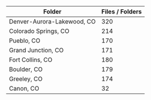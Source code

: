 | Folder                     |   Files / Folders |
|----------------------------|-------------------|
| Denver-Aurora-Lakewood, CO |               320 |
| Colorado Springs, CO       |               214 |
| Pueblo, CO                 |               170 |
| Grand Junction, CO         |               171 |
| Fort Collins, CO           |               180 |
| Boulder, CO                |               179 |
| Greeley, CO                |               174 |
| Canon, CO                  |                32 |